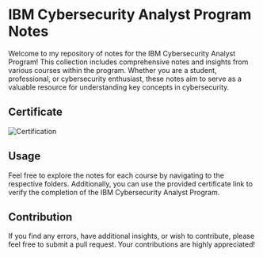 # IBM Cybersecurity Analyst Program Notes

Welcome to my repository of notes for the IBM Cybersecurity Analyst Program! This collection includes comprehensive notes and insights from various courses within the program. Whether you are a student, professional, or cybersecurity enthusiast, these notes aim to serve as a valuable resource for understanding key concepts in cybersecurity.


## Certificate

<img src="https://example.com/path/to/your/image_link.jpg" alt="Certification">


## Usage

Feel free to explore the notes for each course by navigating to the respective folders. Additionally, you can use the provided certificate link to verify the completion of the IBM Cybersecurity Analyst Program.


## Contribution

If you find any errors, have additional insights, or wish to contribute, please feel free to submit a pull request. Your contributions are highly appreciated!


